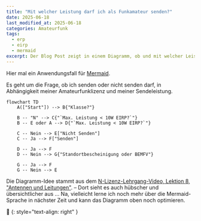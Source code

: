```yaml
---
title: "Mit welcher Leistung darf ich als Funkamateur senden?"
date: 2025-06-18
last_modified_at: 2025-06-18
categories: Amateurfunk
tags:
  - erp
  - eirp
  - mermaid
excerpt: Der Blog Post zeigt in einem Diagramm, ob und mit welcher Leistung und unter welcher Voraussetzung ich als Funkamateur senden darf.
---
```


Hier mal ein Anwendungsfall für [Mermaid][tag-mermaid].

Es geht um die Frage, ob ich senden oder nicht senden darf, in Abhängigkeit meiner Amateurfunklizenz und meiner Sendeleistung.

```mermaid
flowchart TD
    A(["Start"]) --> B{"Klasse?"}
    
    B -- "N" --> C{"`Max. Leistung < 10W EIRP?`"}
    B -- E oder A --> D{"`Max. Leistung < 10W EIRP?`"}

    C -- Nein --> E["Nicht Senden"]
    C -- Ja --> F["Senden"]

    D -- Ja --> F
    D -- Nein --> G{"Standortbescheinigung oder BEMFV"}

    G -- Ja --> F
    G -- Nein --> E
```

Die Diagramm-Idee stammt aus dem [N-Lizenz-Lehrgang-Video, Lektion 8, "Antennen und Leitungen"][video]. – Dort sieht es auch hübscher und übersichtlicher aus ... Na, vielleicht lerne ich noch mehr über die Mermaid-Sprache in nächster Zeit und kann das Diagramm oben noch optimieren.


🔲
{: style="text-align: right" }

[video]: https://youtu.be/Oe2XpzhSVEQ?si=K3jzmHP7x92_RXBa&t=2683
[tag-mermaid]: https://blog.metawops.de/tags/#mermaid